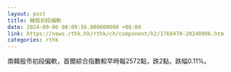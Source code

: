 ```yaml
---
layout: post
title: 韓股初段偏軟
date: 2024-09-06 08:09:56.000000000 +08:00
link: https://news.rthk.hk/rthk/ch/component/k2/1769470-20240906.htm
categories: rthk
---
```


南韓股市初段偏軟，首爾綜合指數較早時報2572點，跌2點，跌幅0.11%。
